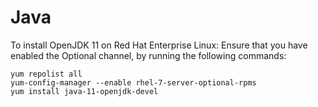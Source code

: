 # Java

To install OpenJDK 11 on Red Hat Enterprise Linux:
Ensure that you have enabled the Optional channel, by running the following commands:

```
yum repolist all
yum-config-manager --enable rhel-7-server-optional-rpms
yum install java-11-openjdk-devel
```
